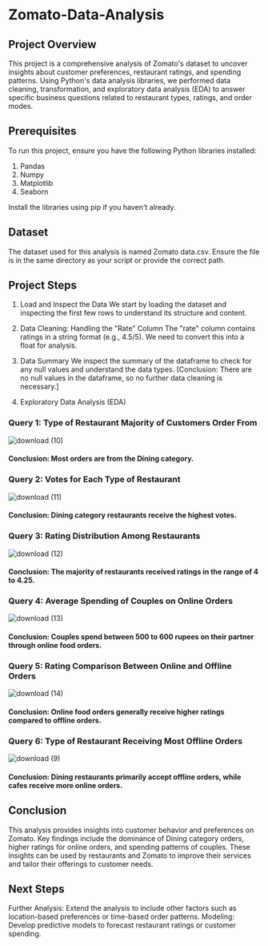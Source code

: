 # Zomato-Data-Analysis

## Project Overview
This project is a comprehensive analysis of Zomato's dataset to uncover insights about customer preferences, restaurant ratings, and spending patterns. Using Python's data analysis libraries, we performed data cleaning, transformation, and exploratory data analysis (EDA) to answer specific business questions related to restaurant types, ratings, and order modes.

## Prerequisites
To run this project, ensure you have the following Python libraries installed:

1. Pandas
2. Numpy
3. Matplotlib
4. Seaborn
   
Install the libraries using pip if you haven't already.

## Dataset
The dataset used for this analysis is named Zomato data.csv. Ensure the file is in the same directory as your script or provide the correct path.

## Project Steps
1. Load and Inspect the Data
We start by loading the dataset and inspecting the first few rows to understand its structure and content.

2. Data Cleaning: Handling the "Rate" Column
The "rate" column contains ratings in a string format (e.g., 4.5/5). We need to convert this into a float for analysis.

3. Data Summary
We inspect the summary of the dataframe to check for any null values and understand the data types. [Conclusion: There are no null values in the dataframe, so no further data cleaning is necessary.]

4. Exploratory Data Analysis (EDA)

### Query 1: Type of Restaurant Majority of Customers Order From
![download (10)](https://github.com/user-attachments/assets/d98ad2d6-9ede-4823-bf55-fe471271e67f)

#### Conclusion: Most orders are from the Dining category.

### Query 2: Votes for Each Type of Restaurant
![download (11)](https://github.com/user-attachments/assets/fccc626e-f69a-437e-9e0d-ae239a9730d5)

#### Conclusion: Dining category restaurants receive the highest votes.

### Query 3: Rating Distribution Among Restaurants
![download (12)](https://github.com/user-attachments/assets/df9e4d0c-ba26-41c0-bce4-2753e980da77)

#### Conclusion: The majority of restaurants received ratings in the range of 4 to 4.25.

### Query 4: Average Spending of Couples on Online Orders
![download (13)](https://github.com/user-attachments/assets/498e8631-957f-436e-bcea-841f983cc595)

#### Conclusion: Couples spend between 500 to 600 rupees on their partner through online food orders.

### Query 5: Rating Comparison Between Online and Offline Orders
![download (14)](https://github.com/user-attachments/assets/74bc4f67-f104-4cf9-8e87-2b6ed249d00a)

#### Conclusion: Online food orders generally receive higher ratings compared to offline orders.

### Query 6: Type of Restaurant Receiving Most Offline Orders
![download (9)](https://github.com/user-attachments/assets/625bf026-d22f-4780-a143-aed5bf45d6c4)

#### Conclusion: Dining restaurants primarily accept offline orders, while cafes receive more online orders.

## Conclusion
This analysis provides insights into customer behavior and preferences on Zomato. Key findings include the dominance of Dining category orders, higher ratings for online orders, and spending patterns of couples. These insights can be used by restaurants and Zomato to improve their services and tailor their offerings to customer needs.

## Next Steps
Further Analysis: Extend the analysis to include other factors such as location-based preferences or time-based order patterns.
Modeling: Develop predictive models to forecast restaurant ratings or customer spending.

